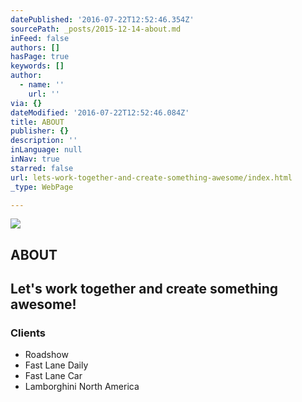 ```yaml
---
datePublished: '2016-07-22T12:52:46.354Z'
sourcePath: _posts/2015-12-14-about.md
inFeed: false
authors: []
hasPage: true
keywords: []
author:
  - name: ''
    url: ''
via: {}
dateModified: '2016-07-22T12:52:46.084Z'
title: ABOUT
publisher: {}
description: ''
inLanguage: null
inNav: true
starred: false
url: lets-work-together-and-create-something-awesome/index.html
_type: WebPage

---
```

![](https://s3-us-west-2.amazonaws.com/the-grid-img/p/40a5d9b19e6c978ccc26182319747b4c36c1f47a.jpg)

## ABOUT

## **Let's work together and create something awesome!**

### Clients

* Roadshow
* Fast Lane Daily
* Fast Lane Car
* Lamborghini North America